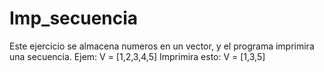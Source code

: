 # Imp_secuencia

Este ejercicio se almacena numeros en un vector, y el programa imprimira una secuencia. Ejem: V = [1,2,3,4,5] Imprimira esto: V = [1,3,5]
